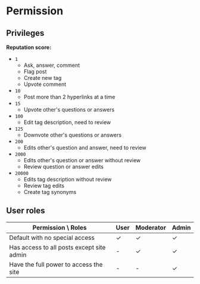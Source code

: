 # Permission

## Privileges

**Reputation score:**  

- `1`
  - Ask, answer, comment
  - Flag post
  - Create new tag
  - Upvote comment  
- `10`  
  - Post more than 2 hyperlinks at a time  
- `15`  
  - Upvote other's questions or answers  
- `100`  
  - Edit tag description, need to review  
- `125`  
  - Downvote other's questions or answers  
- `200`  
  - Edits other's question and answer, need to review  
- `2000`  
  - Edits other's question or answer without review
  - Review question or answer edits  
- `20000`  
  - Edits tag description without review
  - Review tag edits  
  - Create tag synonyms  

## User roles

| Permission \ Roles | User | Moderator | Admin |
|---|---|---|---|
| Default with no special access | ✓ | ✓ | ✓ |
| Has access to all posts except site admin | - | ✓ | ✓ |
| Have the full power to access the site | - | - | ✓ |
